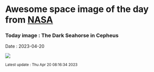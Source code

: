 
# Awesome space image of the day from [NASA](https://api.nasa.gov/)

### Today image : The Dark Seahorse in Cepheus
Date : 2023-04-20

![](https://apod.nasa.gov/apod/image/2304/Barnard-150_LRGB_HIGH-RES1024.jpg)

<small>Latest update : Thu Apr 20 08:16:34 2023</small>
        